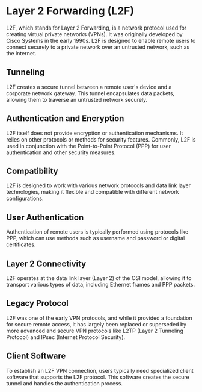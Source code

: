 # Layer 2 Forwarding (L2F)
L2F, which stands for Layer 2 Forwarding, is a network protocol used for creating virtual private networks (VPNs). It was originally developed by Cisco Systems in the early 1990s. L2F is designed to enable remote users to connect securely to a private network over an untrusted network, such as the internet.

## Tunneling
L2F creates a secure tunnel between a remote user's device and a corporate network gateway. This tunnel encapsulates data packets, allowing them to traverse an untrusted network securely.
## Authentication and Encryption
L2F itself does not provide encryption or authentication mechanisms. It relies on other protocols or methods for security features. Commonly, L2F is used in conjunction with the Point-to-Point Protocol (PPP) for user authentication and other security measures.
## Compatibility
L2F is designed to work with various network protocols and data link layer technologies, making it flexible and compatible with different network configurations.
## User Authentication
Authentication of remote users is typically performed using protocols like PPP, which can use methods such as username and password or digital certificates.
## Layer 2 Connectivity
L2F operates at the data link layer (Layer 2) of the OSI model, allowing it to transport various types of data, including Ethernet frames and PPP packets.
## Legacy Protocol
L2F was one of the early VPN protocols, and while it provided a foundation for secure remote access, it has largely been replaced or superseded by more advanced and secure VPN protocols like L2TP (Layer 2 Tunneling Protocol) and IPsec (Internet Protocol Security).
## Client Software
To establish an L2F VPN connection, users typically need specialized client software that supports the L2F protocol. This software creates the secure tunnel and handles the authentication process.
